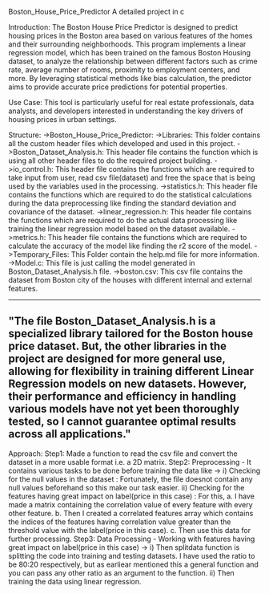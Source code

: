 Boston_House_Price_Predictor
A detailed project in c

Introduction:
The Boston House Price Predictor is designed to predict housing prices in the Boston area based on various features of the homes and their surrounding neighborhoods. This program implements a linear regression model, which has been trained on the famous Boston Housing dataset, to analyze the relationship between different factors such as crime rate, average number of rooms, proximity to employment centers, and more. By leveraging statistical methods like bias calculation, the predictor aims to provide accurate price predictions for potential properties.

Use Case:
This tool is particularly useful for real estate professionals, data analysts, and developers interested in understanding the key drivers of housing prices in urban settings.

Structure:
->Boston_House_Price_Predictor:
    ->Libraries:
      This folder contains all the custom header files which developed and used in this project.
        ->Boston_Dataset_Analysis.h:
          This header file contains the function which is using all other header files to do the required project building.
        ->io_control.h:
          This header file contains the functions which are required to take input from user, read csv file(dataset) and free the space that is being used by the variables used in the processing.
        ->statistics.h:
          This header file contains the functions which are required to do the statistical calculations during the data preprocessing like finding the standard deviation and covariance of the dataset.
        ->linear_regression.h:
          This header file contains the functions which are required to do the actual data processing like training the linear regression model based on the dataset available.
        ->metrics.h:
          This header file contains the functions which are required to calculate the accuracy of the model like finding the r2 score of the model.
    ->Temporary_Files:
      This Folder contain the help.md file for more information.
    ->Model.c:
      This file is just calling the model generated in Boston_Dataset_Analysis.h file.
    ->boston.csv:
      This csv file contains the dataset from Boston city of the houses with different internal and external features.

-------------------------------------------------------------------------------------------------------------------------------------------------------------
"The file Boston_Dataset_Analysis.h is a specialized library tailored for the Boston house price dataset. But, the other libraries in the project are designed for more general use, allowing for flexibility in training different Linear Regression models on new datasets. However, their performance and efficiency in handling various models have not yet been thoroughly tested, so I cannot guarantee optimal results across all applications."
-------------------------------------------------------------------------------------------------------------------------------------------------------------

Approach:
Step1: Made a function to read the csv file and convert the dataset in a more usable format i.e. a 2D matrix.
Step2: Preprocessing - It contains various tasks to be done before training the data like ->
          i) Checking for the null values in the dataset : Fortunately, the file doesnot contain any null values beforehand so this make our task easier.
         ii) Checking for the features having great impact on label(price in this case) : For this, 
             a. I have made a matrix containing the correlation value of every feature with every other feature.
             b. Then I created a correlated features array which contains the indices of the features having correlation value greater than the threshold value with the label(price in this case).
             c. Then use this data for further processing.
Step3: Data Processing - Working with features having great impact on label(price in this case) ->
          i) Then splitdata function is splitting the code into training and testing datasets. I have used the ratio to be 80:20 respectively, but as earliear mentioned this a general function and you can pass any other ratio as an argument to the function.
         ii) Then training the data using linear regression.
